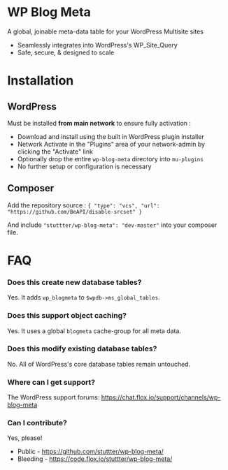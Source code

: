 # WP Blog Meta

A global, joinable meta-data table for your WordPress Multisite sites

* Seamlessly integrates into WordPress's WP_Site_Query
* Safe, secure, & designed to scale

# Installation

## WordPress

Must be installed **from main network** to ensure fully activation :

* Download and install using the built in WordPress plugin installer
* Network Activate in the "Plugins" area of your network-admin by clicking the "Activate" link
* Optionally drop the entire `wp-blog-meta` directory into `mu-plugins`
* No further setup or configuration is necessary

## Composer 

Add the repository source : `{ "type": "vcs", "url": "https://github.com/BeAPI/disable-srcset" }`

And include `"stuttter/wp-blog-meta": "dev-master"` into your composer file.

# FAQ

### Does this create new database tables?

Yes. It adds `wp_blogmeta` to `$wpdb->ms_global_tables`.

### Does this support object caching?

Yes. It uses a global `blogmeta` cache-group for all meta data.

### Does this modify existing database tables?

No. All of WordPress's core database tables remain untouched.

### Where can I get support?

The WordPress support forums: https://chat.flox.io/support/channels/wp-blog-meta

### Can I contribute?

Yes, please!

* Public - https://github.com/stuttter/wp-blog-meta/
* Bleeding - https://code.flox.io/stuttter/wp-blog-meta/
